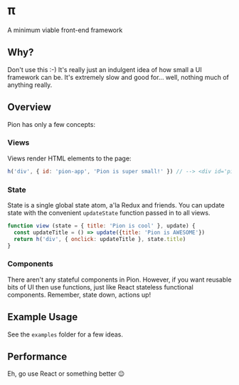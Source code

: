 # ‎π

A minimum viable front-end framework

## Why?

Don't use this :-) It's really just an indulgent idea of how small a UI framework can be. It's extremely slow and good for... well, nothing much of anything really.

## Overview

Pion has only a few concepts:

### Views

Views render HTML elements to the page:

```javascript
h('div', { id: 'pion-app', 'Pion is super small!' }) // --> <div id='pion-app'>Pion is super small</div> 
```

### State

State is a single global state atom, a'la Redux and friends. You can update state with the convenient `updateState` function passed in to all views.

```javascript
function view (state = { title: 'Pion is cool' }, update) {
  const updateTitle = () => update({title: 'Pion is AWESOME'})
  return h('div', { onclick: updateTitle }, state.title)
}
```

### Components

There aren't any stateful components in Pion. However, if you want reusable bits of UI then use functions, just like React stateless functional components. Remember, state down, actions up!

## Example Usage

See the `examples` folder for a few ideas.

## Performance

Eh, go use React or something better :wink: